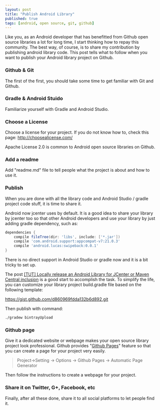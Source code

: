 ```yaml
---
layout: post
title: "Publish Android Library"
published: true
tags: [android, open source, git, github]
---
```

Like you, as an Android developer that has benefitted from Github open source libraries a lot for long time, I start thinking how to repay this community. The best way, of course, is to share my contribution by publishing android library code. This post tells what to follow when you want to publish your Android library project on Github.

### Github & Git

The first of the first, you should take some time to get familiar with Git and Github.

### Gradle & Android Stuido

Familiarize yourself  with Gradle and Android Studio.

### Choose a License

Choose a license for your project. If you do not know how to, check this page:
http://choosealicense.com/

Apache License 2.0 is common to Android open source libraries on Github.

### Add a readme
Add "readme.md" file to tell people what the project is about and how to use it.

### Publish
When you are done with all the library code and Android Studio / gradle project code stuff, it is time to share it.

Android now jcenter uses by default. It is a good idea to share your library by jcenter too so that other Android developers and use your library by just adding gradle dependency, such as:

```groovy
dependencies {
    compile fileTree(dir: 'libs', include: ['*.jar'])
    compile 'com.android.support:appcompat-v7:21.0.3'
    compile 'android.lucas:swipeback:0.0.1'
}
```

There is no direct support in Android Studio or gradle now and it is a bit tricky to set up.

The post [[TUT] Locally release an Android Library for JCenter or Maven Central inclusion](http://blog.blundell-apps.com/locally-release-an-android-library-for-jcenter-or-maven-central-inclusion/) is a good start to accomplish the task.
To simplify the life, you can customize your library project build.gradle file based on the following template:

https://gist.github.com/d860969fdda132b6d892.git


<script src="https://gist.github.com/xianminx/d860969fdda132b6d892.js"></script>


Then publish with command:

```cmd
./gradew bintrayUpload
```

### Github page
Give it a dedicated website or webpage makes your open source library project look professional.
Github provides "[Github Pages](https://help.github.com/categories/github-pages-basics/)" feature so that you can create a page for your project very easily.

>  Project->Setting -> Options -> Github Pages -> Automatic Page Generator

Then follow the instructions to create a webpage for your project.

### Share it on Twitter, G+, Facebook, etc
Finally, after all these done, share it to all social platforms to let people find it.
